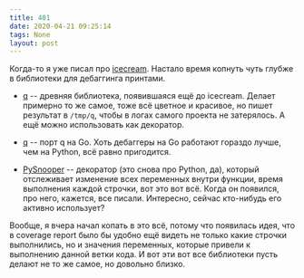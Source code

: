 ```yaml
---
title: 401
date: 2020-04-21 09:25:14
tags: None
layout: post
---
```


Когда-то я уже писал про [icecream](https://t.me/itgram_channel/49). Настало время копнуть чуть глубже в библиотеки для дебаггинга принтами.

- [q](https://github.com/zestyping/q) -- древняя библиотека, появившаяся ещё до icecream. Делает примерно то же самое, тоже всё цветное и красивое, но пишет результат в `/tmp/q`, чтобы в логах самого проекта не затерялось. А ещё можно использовать как декоратор.

- [q](https://github.com/y0ssar1an/q) -- порт q на Go. Хоть дебаггеры на Go работают гораздо лучше, чем на Python, всё равно пригодится.

- [PySnooper](https://github.com/cool-RR/PySnooper) -- декоратор (это снова про Python, да), который отслеживает изменение всех переменных внутри функции, время выполнения каждой строчки, вот это вот всё. Когда он появился, про него, кажется, все писали. Интересно, сейчас кто-нибудь его активно использует?

Вообще, я вчера начал копать в это всё, потому что появилась идея, что в coverage report было бы удобно ещё видеть не только какие строчки выполнились, но и значения переменных, которые привели к выполнению данной ветки кода. И вот эти вот все библиотеки пусть делают не то же самое, но довольно близко.
